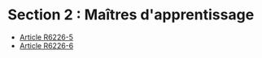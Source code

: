 # Section 2 : Maîtres d'apprentissage

* [Article R6226-5](./LEGIARTI000025686739.md)
* [Article R6226-6](./LEGIARTI000025686730.md)

